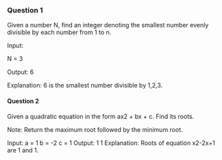 ### Question 1 

Given a number N, find an integer denoting the smallest number evenly divisible by each number from 1 to n.

Input:

N = 3

Output: 6

Explanation: 6 is the smallest number
divisible by 1,2,3.

#### Question 2 

Given a quadratic equation in the form ax2 + bx + c. Find its roots.

Note: Return the maximum root followed by the minimum root.

Input:
a = 1
b = -2
c = 1
Output: 1 1
Explanation:
Roots of equation x2-2x+1 are 1 and 1.


